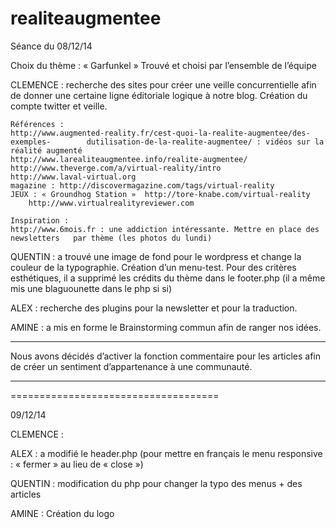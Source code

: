 realiteaugmentee
================

Séance du 08/12/14

Choix du thème : « Garfunkel » Trouvé et choisi par l’ensemble de l’équipe

CLEMENCE : recherche des sites pour créer une veille concurrentielle afin de donner une 	certaine ligne éditoriale logique à notre blog. Création du compte twitter et 		veille.

	Références :
	http://www.augmented-reality.fr/cest-quoi-la-realite-augmentee/des-exemples-		dutilisation-de-la-realite-augmentee/ : vidéos sur la réalité augmenté
	http://www.larealiteaugmentee.info/realite-augmentee/
	http://www.theverge.com/a/virtual-reality/intro
	http://www.laval-virtual.org
	magazine : http://discovermagazine.com/tags/virtual-reality
	JEUX : « Groundhog Station »  http://tore-knabe.com/virtual-reality
    	http://www.virtualrealityreviewer.com

	Inspiration :
	http://www.6mois.fr : une addiction intéressante. Mettre en place des newsletters 	par thème (les photos du lundi)


QUENTIN : a trouvé une image de fond pour le wordpress et change la couleur de la 		typographie. Création d’un menu-test.
	Pour des critères esthétiques, il a supprimé les crédits du thème dans le 		footer.php
	(il a même mis une blaguounette dans le php si si)

ALEX : recherche des plugins pour la newsletter et pour la traduction.

AMINE : a mis en forme le Brainstorming commun afin de ranger nos idées.

_____

Nous avons décidés d’activer la fonction commentaire pour les articles afin de créer un sentiment d’appartenance à une communauté.


____________________________________
====================================

09/12/14

CLEMENCE : 

ALEX :  a modifié le header.php (pour mettre en français le menu responsive : « fermer » 	au lieu de « close »)
	

QUENTIN : modification du php pour changer la typo des menus + des articles

AMINE : Création du logo